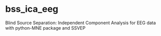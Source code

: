 # bss_ica_eeg
Blind Source Separation: Independent Component Analysis for EEG data with python-MNE package and SSVEP
